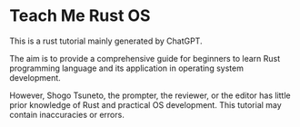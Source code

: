 # Teach Me Rust OS

This is a rust tutorial mainly generated by ChatGPT.

The aim is to provide a comprehensive guide for beginners to learn Rust programming language and its application in operating system development.

However, Shogo Tsuneto, the prompter, the reviewer, or the editor has little prior knowledge of Rust and practical OS development.
This tutorial may contain inaccuracies or errors.
